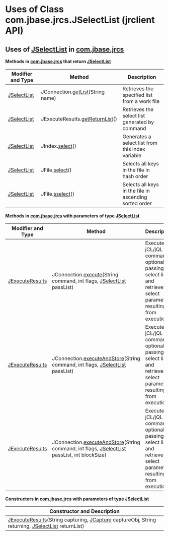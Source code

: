 # Uses of Class com.jbase.jrcs.JSelectList (jrclient   API)

<PageHeader />

## Uses of [JSelectList](./../../jselectlist-jrclient-api "class in com.jbase.jrcs") in [com.jbase.jrcs](./../../com.jbase.jrcs-jrclient-api)

**Methods in [com.jbase.jrcs](./../../com.jbase.jrcs-jrclient-api) that return [JSelectList](./../../jselectlist-jrclient-api "class in com.jbase.jrcs")**

| Modifier and Type | Method | Description |
| --- | --- | --- |
| [JSelectList](./../../jselectlist-jrclient-api "class in com.jbase.jrcs") | JConnection.[getList](./../../jconnection-jrclient-api#getList-java.lang)(String name) | Retrieves the specified list from a work file |
| [JSelectList](./../../jselectlist-jrclient-api "class in com.jbase.jrcs") | JExecuteResults.[getReturnList](./../../jexecuteresults-jrclient-api#getReturnList--)() | Retrieves the select list generated by command |
| [JSelectList](./../../jselectlist-jrclient-api "class in com.jbase.jrcs") | JIndex.[select](./../../jindex-jrclient-api#select--)() | Generates a select list from this index variable |
| [JSelectList](./../../jselectlist-jrclient-api "class in com.jbase.jrcs") | JFile.[select](./../../jfile-jrclient-api#select--)() | Selects all keys in the file in hash order |
| [JSelectList](./../../jselectlist-jrclient-api "class in com.jbase.jrcs") | JFile.[sselect](./../../jfile-jrclient-api#sselect--)() | Selects all keys in the file in ascending sorted order |

**Methods in [com.jbase.jrcs](./../../com.jbase.jrcs-jrclient-api) with parameters of type [JSelectList](./../../jselectlist-jrclient-api "class in com.jbase.jrcs")**

| Modifier and Type | Method | Description  |
| --- | --- | --- |
| [JExecuteResults](./../../jexecuteresults-jrclient-api "class in com.jbase.jrcs") | JConnection.[execute](./../../jconnection-jrclient-api#execute-java.lang.String-int-com.jbase.jrcs)(String command, int flags, [JSelectList](./../../jselectlist-jrclient-api "class in com.jbase.jrcs") passList) | Executes a jCL/jQL command optionally passing it a select list and retrieves select parameters resulting from execution |
| [JExecuteResults](./../../jexecuteresults-jrclient-api "class in com.jbase.jrcs") | JConnection.[executeAndStore](./../../jconnection-jrclient-api#executeAndStore-java.lang.String-int-com.jbase.jrcs)(String command, int flags, [JSelectList](./../../jselectlist-jrclient-api "class in com.jbase.jrcs") passList) | Executes a jCL/jQL command optionally passing it a select list and retrieves select parameters resulting from execution. |
| [JExecuteResults](./../../jexecuteresults-jrclient-api "class in com.jbase.jrcs") | JConnection.[executeAndStore](./../../jconnection-jrclient-api#executeAndStore--)(String command, int flags, [JSelectList](./../../jselectlist-jrclient-api "class in com.jbase.jrcs") passList, int blockSize) | Executes a jCL/jQL command optionally passing it a select list and retrieves select parameters resulting from execution. |

**Constructors in [com.jbase.jrcs](./../../com.jbase.jrcs-jrclient-api) with parameters of type [JSelectList](./../../jselectlist-jrclient-api "class in com.jbase.jrcs")**

| Constructor and Description |
| --- |
| [JExecuteResults](./../../jexecuteresults-jrclient-api#JExecuteResults-java.lang.String-com.jbase.jrcs.JCapture-java.lang.String-com.jbase.jrcs)(String capturing, [JCapture](./../../jcapture-jrclient-api "class in com.jbase.jrcs") captureObj, String returning, [JSelectList](./../../jselectlist-jrclient-api "class in com.jbase.jrcs") returnList) |

  
<PageFooter />
